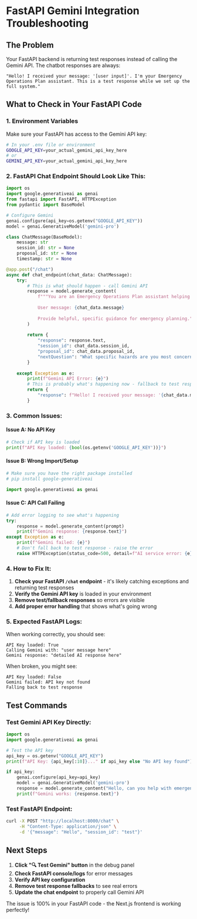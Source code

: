 # FastAPI Gemini Integration Troubleshooting

## The Problem
Your FastAPI backend is returning test responses instead of calling the Gemini API. The chatbot responses are always:
```
"Hello! I received your message: '[user input]'. I'm your Emergency Operations Plan assistant. This is a test response while we set up the full system."
```

## What to Check in Your FastAPI Code

### 1. **Environment Variables**
Make sure your FastAPI has access to the Gemini API key:

```bash
# In your .env file or environment
GOOGLE_API_KEY=your_actual_gemini_api_key_here
# or
GEMINI_API_KEY=your_actual_gemini_api_key_here
```

### 2. **FastAPI Chat Endpoint Should Look Like This:**

```python
import os
import google.generativeai as genai
from fastapi import FastAPI, HTTPException
from pydantic import BaseModel

# Configure Gemini
genai.configure(api_key=os.getenv("GOOGLE_API_KEY"))
model = genai.GenerativeModel('gemini-pro')

class ChatMessage(BaseModel):
    message: str
    session_id: str = None
    proposal_id: str = None
    timestamp: str = None

@app.post("/chat")
async def chat_endpoint(chat_data: ChatMessage):
    try:
        # This is what should happen - call Gemini API
        response = model.generate_content(
            f"""You are an Emergency Operations Plan assistant helping tribal nations create comprehensive emergency plans. 
            
            User message: {chat_data.message}
            
            Provide helpful, specific guidance for emergency planning."""
        )
        
        return {
            "response": response.text,
            "session_id": chat_data.session_id,
            "proposal_id": chat_data.proposal_id,
            "nextQuestion": "What specific hazards are you most concerned about in your area?"
        }
        
    except Exception as e:
        print(f"Gemini API Error: {e}")
        # This is probably what's happening now - fallback to test response
        return {
            "response": f"Hello! I received your message: '{chat_data.message}'. I'm your Emergency Operations Plan assistant. This is a test response while we set up the full system."
        }
```

### 3. **Common Issues:**

#### **Issue A: No API Key**
```python
# Check if API key is loaded
print(f"API Key loaded: {bool(os.getenv('GOOGLE_API_KEY'))}")
```

#### **Issue B: Wrong Import/Setup**
```python
# Make sure you have the right package installed
# pip install google-generativeai

import google.generativeai as genai
```

#### **Issue C: API Call Failing**
```python
# Add error logging to see what's happening
try:
    response = model.generate_content(prompt)
    print(f"Gemini response: {response.text}")
except Exception as e:
    print(f"Gemini failed: {e}")
    # Don't fall back to test response - raise the error
    raise HTTPException(status_code=500, detail=f"AI service error: {e}")
```

### 4. **How to Fix It:**

1. **Check your FastAPI `/chat` endpoint** - it's likely catching exceptions and returning test responses
2. **Verify the Gemini API key** is loaded in your environment
3. **Remove test/fallback responses** so errors are visible
4. **Add proper error handling** that shows what's going wrong

### 5. **Expected FastAPI Logs:**
When working correctly, you should see:
```
API Key loaded: True
Calling Gemini with: "user message here"
Gemini response: "detailed AI response here"
```

When broken, you might see:
```
API Key loaded: False
Gemini failed: API key not found
Falling back to test response
```

## Test Commands

### Test Gemini API Key Directly:
```python
import os
import google.generativeai as genai

# Test the API key
api_key = os.getenv("GOOGLE_API_KEY")
print(f"API Key: {api_key[:10]}..." if api_key else "No API key found")

if api_key:
    genai.configure(api_key=api_key)
    model = genai.GenerativeModel('gemini-pro')
    response = model.generate_content("Hello, can you help with emergency planning?")
    print(f"Gemini works: {response.text}")
```

### Test FastAPI Endpoint:
```bash
curl -X POST "http://localhost:8000/chat" \
     -H "Content-Type: application/json" \
     -d '{"message": "Hello", "session_id": "test"}'
```

## Next Steps

1. **Click "🔍 Test Gemini" button** in the debug panel
2. **Check FastAPI console/logs** for error messages
3. **Verify API key configuration**
4. **Remove test response fallbacks** to see real errors
5. **Update the chat endpoint** to properly call Gemini API

The issue is 100% in your FastAPI code - the Next.js frontend is working perfectly!
